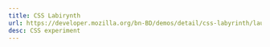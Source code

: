 ```yaml
---
title: CSS Labirynth
url: https://developer.mozilla.org/bn-BD/demos/detail/css-labyrinth/launch
desc: CSS experiment
---
```

